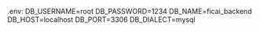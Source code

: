 .env:
DB_USERNAME=root
DB_PASSWORD=1234
DB_NAME=ficai_backend
DB_HOST=localhost
DB_PORT=3306
DB_DIALECT=mysql
